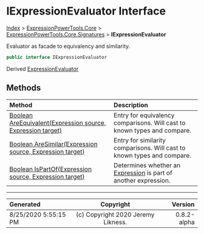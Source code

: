 ﻿# IExpressionEvaluator Interface

[Index](../index.md) > [ExpressionPowerTools.Core](ExpressionPowerTools.Core.a.md) > [ExpressionPowerTools.Core.Signatures](ExpressionPowerTools.Core.Signatures.n.md) > **IExpressionEvaluator**

Evaluator as facade to equivalency and similarity.

```csharp
public interface IExpressionEvaluator
```

Derived  [ExpressionEvaluator](ExpressionPowerTools.Core.Comparisons.ExpressionEvaluator.cs.md) 

## Methods

| Method | Description |
| :-- | :-- |
| [Boolean AreEquivalent(Expression source, Expression target)](ExpressionPowerTools.Core.Signatures.IExpressionEvaluator.AreEquivalent.m.md) | Entry for equivalency comparisons. Will cast to            known types and compare. |
| [Boolean AreSimilar(Expression source, Expression target)](ExpressionPowerTools.Core.Signatures.IExpressionEvaluator.AreSimilar.m.md) | Entry for similarity comparisons. Will cast to            known types and compare. |
| [Boolean IsPartOf(Expression source, Expression target)](ExpressionPowerTools.Core.Signatures.IExpressionEvaluator.IsPartOf.m.md) | Determines whether an [Expression](https://docs.microsoft.com/dotnet/api/system.linq.expressions.expression) is part of another expression. |

---

| Generated | Copyright | Version |
| :-- | :-: | --: |
| 8/25/2020 5:55:15 PM | (c) Copyright 2020 Jeremy Likness. | 0.8.2-alpha |
